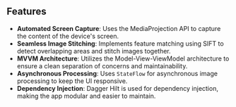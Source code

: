 ## Features

- **Automated Screen Capture**: Uses the MediaProjection API to capture the content of the device's screen.
- **Seamless Image Stitching**: Implements feature matching using SIFT to detect overlapping areas and stitch images together.
- **MVVM Architecture**: Utilizes the Model-View-ViewModel architecture to ensure a clean separation of concerns and maintainability.
- **Asynchronous Processing**: Uses `StateFlow` for asynchronous image processing to keep the UI responsive.
- **Dependency Injection**: Dagger Hilt is used for dependency injection, making the app modular and easier to maintain.
